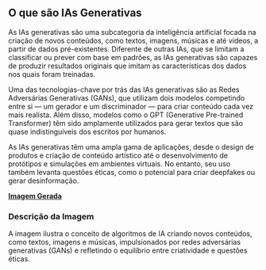 ## O que são IAs Generativas
As IAs generativas são uma subcategoria da inteligência artificial focada na criação de novos conteúdos, como textos, imagens, músicas e até vídeos, a partir de dados pré-existentes. Diferente de outras IAs, que se limitam a classificar ou prever com base em padrões, as IAs generativas são capazes de produzir resultados originais que imitam as características dos dados nos quais foram treinadas.

Uma das tecnologias-chave por trás das IAs generativas são as Redes Adversárias Generativas (GANs), que utilizam dois modelos competindo entre si — um gerador e um discriminador — para criar conteúdo cada vez mais realista. Além disso, modelos como o GPT (Generative Pre-trained Transformer) têm sido amplamente utilizados para gerar textos que são quase indistinguíveis dos escritos por humanos.

As IAs generativas têm uma ampla gama de aplicações, desde o design de produtos e criação de conteúdo artístico até o desenvolvimento de protótipos e simulações em ambientes virtuais. No entanto, seu uso também levanta questões éticas, como o potencial para criar deepfakes ou gerar desinformação.

**[Imagem Gerada](/outputs/OquesaoIAsGenerativas.png)**

### Descrição da Imagem
A imagem ilustra o conceito de algoritmos de IA criando novos conteúdos, como textos, imagens e músicas, impulsionados por redes adversárias generativas (GANs) e refletindo o equilíbrio entre criatividade e questões éticas.

